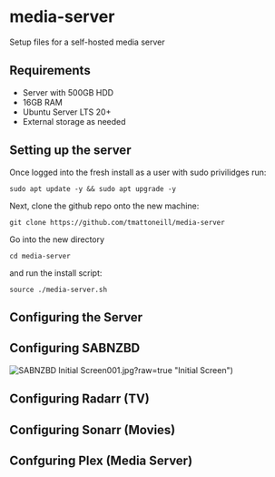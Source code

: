 # media-server
Setup files for a self-hosted media server

## Requirements
* Server with 500GB HDD
* 16GB RAM
* Ubuntu Server LTS 20+
* External storage as needed

## Setting up the server
Once logged into the fresh install as a user with sudo privilidges run:

    sudo apt update -y && sudo apt upgrade -y

Next, clone the github repo onto the new machine:

    git clone https://github.com/tmattoneill/media-server
    
Go into the new directory

    cd media-server
    
and run the install script:

    source ./media-server.sh

## Configuring the Server

## Configuring SABNZBD
![SABNZBD Initial Screen](images/sabnzbd)001.jpg?raw=true "Initial Screen")
## Configuring Radarr (TV)

## Configuring Sonarr (Movies)

## Confguring Plex (Media Server)
